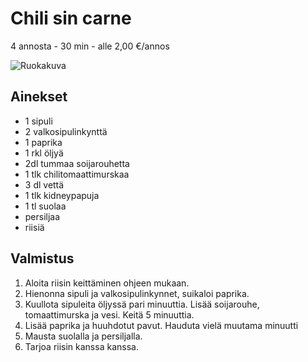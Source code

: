 # Chili sin carne
4 annosta - 30 min - alle 2,00 €/annos

![Ruokakuva](/.pic/chilisincarne.png)

## Ainekset
- 1 sipuli
- 2 valkosipulinkynttä
- 1 paprika
- 1 rkl öljyä
- 2dl tummaa soijarouhetta
- 1 tlk chilitomaattimurskaa
- 3 dl vettä
- 1 tlk kidneypapuja
- 1 tl suolaa
- persiljaa
- riisiä

## Valmistus
1. Aloita riisin keittäminen ohjeen mukaan.
2. Hienonna sipuli ja valkosipulinkynnet, suikaloi paprika.
3. Kuullota sipuleita öljyssä pari minuuttia. Lisää soijarouhe, tomaattimurska ja vesi. Keitä 5 minuuttia.
4. Lisää paprika ja huuhdotut pavut. Hauduta vielä muutama minuutti
5. Mausta suolalla ja persiljalla.
6. Tarjoa riisin kanssa kanssa.
